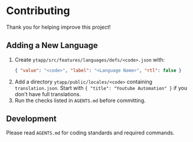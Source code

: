 # Contributing

Thank you for helping improve this project!

## Adding a New Language
1. Create `ytapp/src/features/languages/defs/<code>.json` with:
   ```json
   { "value": "<code>", "label": "<Language Name>", "rtl": false }
   ```
2. Add a directory `ytapp/public/locales/<code>` containing `translation.json`.
   Start with `{ "title": "Youtube Automation" }` if you don't have full translations.
3. Run the checks listed in `AGENTS.md` before committing.

## Development
Please read `AGENTS.md` for coding standards and required commands.
